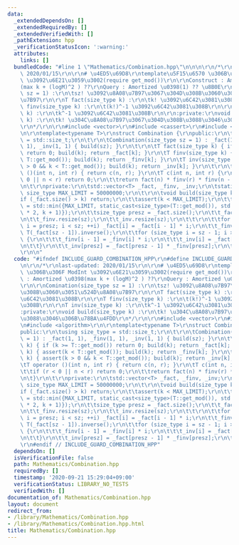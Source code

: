 ```yaml
---
data:
  _extendedDependsOn: []
  _extendedRequiredBy: []
  _extendedVerifiedWith: []
  _pathExtension: hpp
  _verificationStatusIcon: ':warning:'
  attributes:
    links: []
  bundledCode: "#line 1 \"Mathematics/Combination.hpp\"\n\n\n\r\n/*\r\nlast-updated:\
    \ 2020/01/15\r\n\r\n# \u4ED5\u69D8\r\ntemplate\u5F15\u6570 \u306B\u306F ModInt\
    \ \u3092\u6E21\u3059\u3002(require get_mod())\r\n\r\nConstruct : Amortized \u0398\
    (max k + (logM)^2 ) ??\r\nQuery : Amortized \u0398(1) ?? \u8B0E\r\n\r\nComination(size_type\
    \ sz = 1) :\r\n\tsz! \u3092\u8A08\u7B97\u3067\u304D\u308B\u3060\u3051\u524D\u8A08\
    \u7B97\r\n\r\nT fact(size_type k) :\r\n\tk! \u3092\u6C42\u3081\u308B\r\n\r\nT\
    \ finv(size_type k) :\r\n\t(k!)^-1 \u3092\u6C42\u3081\u308B\r\n\r\nT inv(size_type\
    \ k) :\r\n\tk^-1 \u3092\u6C42\u3081\u308B\r\n\r\n:private:\r\nvoid build(size_type\
    \ k) :\r\n\tk! \u304C\u8A08\u7B97\u3067\u304D\u308B\u3088\u3046\u306B\u78BA\u4FDD\
    \r\n*/\r\n\r\n#include <vector>\r\n#include <cassert>\r\n#include <algorithm>\r\
    \n\r\ntemplate<typename T>\r\nstruct Combination {\r\npublic:\r\n\tusing size_type\
    \ = std::size_t;\r\n\t\r\n\tCombination(size_type sz = 1) : _fact(1, 1), _finv(1,\
    \ 1), _inv(1, 1) { build(sz); }\r\n\t\r\n\tT fact(size_type k) { if (k >= T::get_mod())\
    \ return 0; build(k); return _fact[k]; }\r\n\tT finv(size_type k) { assert(k <\
    \ T::get_mod()); build(k); return _finv[k]; }\r\n\tT inv(size_type k) { assert(k\
    \ > 0 && k < T::get_mod()); build(k); return _inv[k]; }\r\n\t\r\n\tT operator\
    \ ()(int n, int r) { return c(n, r); }\r\n\tT c(int n, int r) {\r\n\t\tif (r <\
    \ 0 || n < r) return 0;\r\n\t\treturn fact(n) * finv(r) * finv(n - r);\r\n\t}\r\
    \n\t\r\nprivate:\r\n\tstd::vector<T> _fact, _finv, _inv;\r\n\tstatic constexpr\
    \ size_type MAX_LIMIT = 50000000;\r\n\t\r\n\tvoid build(size_type k) {\r\n\t\t\
    if (_fact.size() > k) return;\r\n\t\tassert(k < MAX_LIMIT);\r\n\t\tsize_type sz\
    \ = std::min({MAX_LIMIT, static_cast<size_type>(T::get_mod()), std::max(_fact.size()\
    \ * 2, k + 1)});\r\n\t\tsize_type presz = _fact.size();\r\n\t\t_fact.resize(sz);\r\
    \n\t\t_finv.resize(sz);\r\n\t\t_inv.resize(sz);\r\n\t\t\r\n\t\tfor (size_type\
    \ i = presz; i < sz; ++i) _fact[i] = _fact[i - 1] * i;\r\n\t\t_finv[sz - 1] =\
    \ T(_fact[sz - 1]).inverse();\r\n\t\tfor (size_type i = sz - 1; i > presz; --i)\
    \ {\r\n\t\t\t_finv[i - 1] = _finv[i] * i;\r\n\t\t\t_inv[i] = _fact[i - 1] * _finv[i];\r\
    \n\t\t}\r\n\t\t_inv[presz] = _fact[presz - 1] * _finv[presz];\r\n\t}\r\n};\r\n\
    \r\n\n"
  code: "#ifndef INCLUDE_GUARD_COMBINATION_HPP\r\n#define INCLUDE_GUARD_COMBINATION_HPP\r\
    \n\r\n/*\r\nlast-updated: 2020/01/15\r\n\r\n# \u4ED5\u69D8\r\ntemplate\u5F15\u6570\
    \ \u306B\u306F ModInt \u3092\u6E21\u3059\u3002(require get_mod())\r\n\r\nConstruct\
    \ : Amortized \u0398(max k + (logM)^2 ) ??\r\nQuery : Amortized \u0398(1) ?? \u8B0E\
    \r\n\r\nComination(size_type sz = 1) :\r\n\tsz! \u3092\u8A08\u7B97\u3067\u304D\
    \u308B\u3060\u3051\u524D\u8A08\u7B97\r\n\r\nT fact(size_type k) :\r\n\tk! \u3092\
    \u6C42\u3081\u308B\r\n\r\nT finv(size_type k) :\r\n\t(k!)^-1 \u3092\u6C42\u3081\
    \u308B\r\n\r\nT inv(size_type k) :\r\n\tk^-1 \u3092\u6C42\u3081\u308B\r\n\r\n\
    :private:\r\nvoid build(size_type k) :\r\n\tk! \u304C\u8A08\u7B97\u3067\u304D\u308B\
    \u3088\u3046\u306B\u78BA\u4FDD\r\n*/\r\n\r\n#include <vector>\r\n#include <cassert>\r\
    \n#include <algorithm>\r\n\r\ntemplate<typename T>\r\nstruct Combination {\r\n\
    public:\r\n\tusing size_type = std::size_t;\r\n\t\r\n\tCombination(size_type sz\
    \ = 1) : _fact(1, 1), _finv(1, 1), _inv(1, 1) { build(sz); }\r\n\t\r\n\tT fact(size_type\
    \ k) { if (k >= T::get_mod()) return 0; build(k); return _fact[k]; }\r\n\tT finv(size_type\
    \ k) { assert(k < T::get_mod()); build(k); return _finv[k]; }\r\n\tT inv(size_type\
    \ k) { assert(k > 0 && k < T::get_mod()); build(k); return _inv[k]; }\r\n\t\r\n\
    \tT operator ()(int n, int r) { return c(n, r); }\r\n\tT c(int n, int r) {\r\n\
    \t\tif (r < 0 || n < r) return 0;\r\n\t\treturn fact(n) * finv(r) * finv(n - r);\r\
    \n\t}\r\n\t\r\nprivate:\r\n\tstd::vector<T> _fact, _finv, _inv;\r\n\tstatic constexpr\
    \ size_type MAX_LIMIT = 50000000;\r\n\t\r\n\tvoid build(size_type k) {\r\n\t\t\
    if (_fact.size() > k) return;\r\n\t\tassert(k < MAX_LIMIT);\r\n\t\tsize_type sz\
    \ = std::min({MAX_LIMIT, static_cast<size_type>(T::get_mod()), std::max(_fact.size()\
    \ * 2, k + 1)});\r\n\t\tsize_type presz = _fact.size();\r\n\t\t_fact.resize(sz);\r\
    \n\t\t_finv.resize(sz);\r\n\t\t_inv.resize(sz);\r\n\t\t\r\n\t\tfor (size_type\
    \ i = presz; i < sz; ++i) _fact[i] = _fact[i - 1] * i;\r\n\t\t_finv[sz - 1] =\
    \ T(_fact[sz - 1]).inverse();\r\n\t\tfor (size_type i = sz - 1; i > presz; --i)\
    \ {\r\n\t\t\t_finv[i - 1] = _finv[i] * i;\r\n\t\t\t_inv[i] = _fact[i - 1] * _finv[i];\r\
    \n\t\t}\r\n\t\t_inv[presz] = _fact[presz - 1] * _finv[presz];\r\n\t}\r\n};\r\n\
    \r\n#endif // INCLUDE_GUARD_COMBINATION_HPP"
  dependsOn: []
  isVerificationFile: false
  path: Mathematics/Combination.hpp
  requiredBy: []
  timestamp: '2020-09-21 15:29:04+09:00'
  verificationStatus: LIBRARY_NO_TESTS
  verifiedWith: []
documentation_of: Mathematics/Combination.hpp
layout: document
redirect_from:
- /library/Mathematics/Combination.hpp
- /library/Mathematics/Combination.hpp.html
title: Mathematics/Combination.hpp
---
```

